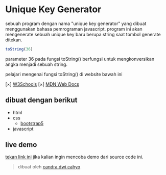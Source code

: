 # Unique Key Generator

sebuah program dengan nama "unique key generator" yang dibuat menggunakan bahasa pemrograman javascript. program ini akan mengenerate sebuah unique key baru berupa string saat tombol generate ditekan.

``` javascript
toString(36)
```

parameter 36 pada fungsi toString() berfungsi untuk mengkonversikan angka menjadi sebuah string.

pelajari mengenai fungsi toString() di website bawah ini

[×] [W3Schools](https://www.w3schools.com/jsref/jsref_tostring_number.asp)
[×] [MDN Web Docs](https://developer.mozilla.org/en-US/docs/Web/JavaScript/Reference/Global_Objects/Object/toString)

## dibuat dengan berikut

* html
* css
  * [bootstrap5](https://getbootstrap.com/)
* javascript

## live demo

[tekan link ini](https://candradwicahyo.github.io/unique-key-generator) jika kalian ingin mencoba demo dari source code ini.

> dibuat oleh [candra dwi cahyo](https://instagram.com/candradwicahyo18)
